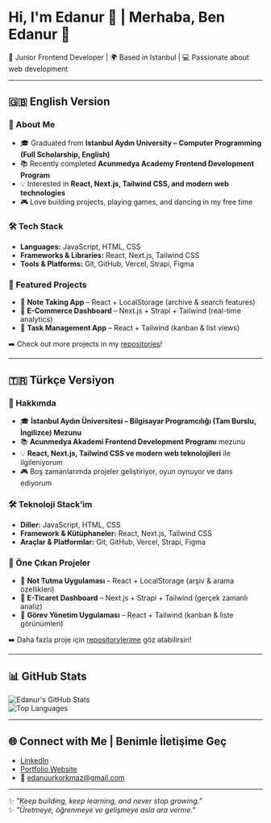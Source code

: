 # Hi, I'm Edanur 👋 | Merhaba, Ben Edanur 👋  

🎯 Junior Frontend Developer | 🌍 Based in Istanbul | 💻 Passionate about web development  

---

## 🇬🇧 English Version  

### 🚀 About Me  
- 🎓 Graduated from **Istanbul Aydın University – Computer Programming (Full Scholarship, English)**  
- 📚 Recently completed **Acunmedya Academy Frontend Development Program**  
- 💡 Interested in **React, Next.js, Tailwind CSS, and modern web technologies**  
- 🎮 Love building projects, playing games, and dancing in my free time  

### 🛠️ Tech Stack  
- **Languages:** JavaScript, HTML, CSS  
- **Frameworks & Libraries:** React, Next.js, Tailwind CSS  
- **Tools & Platforms:** Git, GitHub, Vercel, Strapi, Figma  

### 📌 Featured Projects  
- 📒 **Note Taking App** – React + LocalStorage (archive & search features)  
- 🛒 **E-Commerce Dashboard** – Next.js + Strapi + Tailwind (real-time analytics)  
- 📂 **Task Management App** – React + Tailwind (kanban & list views)  

➡️ Check out more projects in my [repositories](https://github.com/edanuurkorkmaz)!  

---

## 🇹🇷 Türkçe Versiyon  

### 🚀 Hakkımda  
- 🎓 **İstanbul Aydın Üniversitesi – Bilgisayar Programcılığı (Tam Burslu, İngilizce) Mezunu**  
- 📚 **Acunmedya Akademi Frontend Development Programı** mezunu  
- 💡 **React, Next.js, Tailwind CSS ve modern web teknolojileri** ile ilgileniyorum  
- 🎮 Boş zamanlarımda projeler geliştiriyor, oyun oynuyor ve dans ediyorum  

### 🛠️ Teknoloji Stack’im  
- **Diller:** JavaScript, HTML, CSS  
- **Framework & Kütüphaneler:** React, Next.js, Tailwind CSS  
- **Araçlar & Platformlar:** Git, GitHub, Vercel, Strapi, Figma  

### 📌 Öne Çıkan Projeler  
- 📒 **Not Tutma Uygulaması** – React + LocalStorage (arşiv & arama özellikleri)  
- 🛒 **E-Ticaret Dashboard** – Next.js + Strapi + Tailwind (gerçek zamanlı analiz)  
- 📂 **Görev Yönetim Uygulaması** – React + Tailwind (kanban & liste görünümleri)  

➡️ Daha fazla proje için [repositorylerime](https://github.com/edanuurkorkmaz) göz atabilirsin!  

---

## 📊 GitHub Stats  
![Edanur's GitHub Stats](https://github-readme-stats.vercel.app/api?username=edanuurkorkmaz&show_icons=true&theme=tokyonight)  
![Top Languages](https://github-readme-stats.vercel.app/api/top-langs/?username=edanuurkorkmaz&layout=compact&theme=tokyonight)  

---

## 🌐 Connect with Me | Benimle İletişime Geç  
- [LinkedIn](https://www.linkedin.com/in/froosch/)  
- [Portfolio Website](https://your-portfolio-link.com)  
- 📧 edanuurkorkmaz@gmail.com  

---

✨ *"Keep building, keep learning, and never stop growing."*  
✨ *"Üretmeye, öğrenmeye ve gelişmeye asla ara verme."*  
